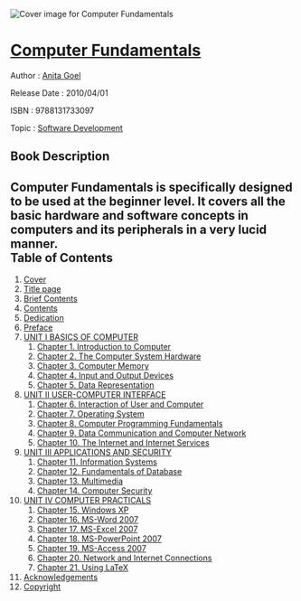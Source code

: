 ![Cover image for Computer Fundamentals](https://imgdetail.ebookreading.net/cover/cover/software_development/EB9788131733097.jpg)

[Computer Fundamentals](https://ebookreading.net/view/book/Computer+Fundamentals-EB9788131733097_1.html "Computer Fundamentals")
====================================================================================================================

Author : [Anita Goel](https://ebookreading.net/search/author/Anita+Goel)

Release Date : 2010/04/01

ISBN : 9788131733097

Topic : [Software Development](https://ebookreading.net/search/category/software-development)

Book Description
-----------------

Computer Fundamentals is specifically designed to be used at the beginner level. It covers all the basic hardware and software concepts in computers and its peripherals in a very lucid manner.              
Table of Contents
-----------------

1. [Cover](https://ebookreading.net/view/book/Computer+Fundamentals-EB9788131733097_1.html)
1. [Title page](https://ebookreading.net/view/book/Computer+Fundamentals-EB9788131733097_2.html)
1. [Brief Contents](https://ebookreading.net/view/book/Computer+Fundamentals-EB9788131733097_3.html)
1. [Contents](https://ebookreading.net/view/book/Computer+Fundamentals-EB9788131733097_4.html)
1. [Dedication](https://ebookreading.net/view/book/Computer+Fundamentals-EB9788131733097_5.html)
1. [Preface](https://ebookreading.net/view/book/Computer+Fundamentals-EB9788131733097_6.html)
1. [UNIT I BASICS OF COMPUTER](https://ebookreading.net/view/book/Computer+Fundamentals-EB9788131733097_7.html)
    1. [Chapter 1. Introduction to Computer](https://ebookreading.net/view/book/Computer+Fundamentals-EB9788131733097_8.html)
    1. [Chapter 2. The Computer System Hardware](https://ebookreading.net/view/book/Computer+Fundamentals-EB9788131733097_9.html)
    1. [Chapter 3. Computer Memory](https://ebookreading.net/view/book/Computer+Fundamentals-EB9788131733097_10.html)
    1. [Chapter 4. Input and Output Devices](https://ebookreading.net/view/book/Computer+Fundamentals-EB9788131733097_11.html)
    1. [Chapter 5. Data Representation](https://ebookreading.net/view/book/Computer+Fundamentals-EB9788131733097_12.html)
1. [UNIT II USER-COMPUTER INTERFACE](https://ebookreading.net/view/book/Computer+Fundamentals-EB9788131733097_13.html)
    1. [Chapter 6. Interaction of User and Computer](https://ebookreading.net/view/book/Computer+Fundamentals-EB9788131733097_14.html)
    1. [Chapter 7. Operating System](https://ebookreading.net/view/book/Computer+Fundamentals-EB9788131733097_15.html)
    1. [Chapter 8. Computer Programming Fundamentals](https://ebookreading.net/view/book/Computer+Fundamentals-EB9788131733097_16.html)
    1. [Chapter 9. Data Communication and Computer Network](https://ebookreading.net/view/book/Computer+Fundamentals-EB9788131733097_17.html)
    1. [Chapter 10. The Internet and Internet Services](https://ebookreading.net/view/book/Computer+Fundamentals-EB9788131733097_18.html)
1. [UNIT III APPLICATIONS AND SECURITY](https://ebookreading.net/view/book/Computer+Fundamentals-EB9788131733097_19.html)
    1. [Chapter 11. Information Systems](https://ebookreading.net/view/book/Computer+Fundamentals-EB9788131733097_20.html)
    1. [Chapter 12. Fundamentals of Database](https://ebookreading.net/view/book/Computer+Fundamentals-EB9788131733097_21.html)
    1. [Chapter 13. Multimedia](https://ebookreading.net/view/book/Computer+Fundamentals-EB9788131733097_22.html)
    1. [Chapter 14. Computer Security](https://ebookreading.net/view/book/Computer+Fundamentals-EB9788131733097_23.html)
1. [UNIT IV COMPUTER PRACTICALS](https://ebookreading.net/view/book/Computer+Fundamentals-EB9788131733097_24.html)
    1. [Chapter 15. Windows XP](https://ebookreading.net/view/book/Computer+Fundamentals-EB9788131733097_25.html)
    1. [Chapter 16. MS-Word 2007](https://ebookreading.net/view/book/Computer+Fundamentals-EB9788131733097_26.html)
    1. [Chapter 17. MS-Excel 2007](https://ebookreading.net/view/book/Computer+Fundamentals-EB9788131733097_27.html)
    1. [Chapter 18. MS-PowerPoint 2007](https://ebookreading.net/view/book/Computer+Fundamentals-EB9788131733097_28.html)
    1. [Chapter 19. MS-Access 2007](https://ebookreading.net/view/book/Computer+Fundamentals-EB9788131733097_29.html)
    1. [Chapter 20. Network and Internet Connections](https://ebookreading.net/view/book/Computer+Fundamentals-EB9788131733097_30.html)
    1. [Chapter 21. Using LaTeX](https://ebookreading.net/view/book/Computer+Fundamentals-EB9788131733097_31.html)
1. [Acknowledgements](https://ebookreading.net/view/book/Computer+Fundamentals-EB9788131733097_36.html)
1. [Copyright](https://ebookreading.net/view/book/Computer+Fundamentals-EB9788131733097_37.html)
